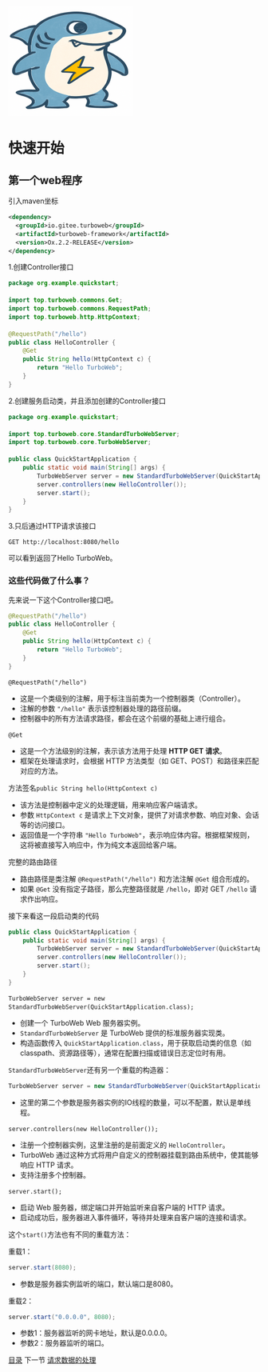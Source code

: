 <img src="../image/logo.png"/> 

# 快速开始

## 第一个web程序

引入maven坐标

```xml
<dependency>
  <groupId>io.gitee.turboweb</groupId>
  <artifactId>turboweb-framework</artifactId>
  <version>Ox.2.2-RELEASE</version>
</dependency>
```

1.创建Controller接口

```java
package org.example.quickstart;

import top.turboweb.commons.Get;
import top.turboweb.commons.RequestPath;
import top.turboweb.http.HttpContext;

@RequestPath("/hello")
public class HelloController {
	@Get
	public String hello(HttpContext c) {
		return "Hello TurboWeb";
	}
}
```

2.创建服务启动类，并且添加创建的Controller接口

```java
package org.example.quickstart;

import top.turboweb.core.StandardTurboWebServer;
import top.turboweb.core.TurboWebServer;

public class QuickStartApplication {
	public static void main(String[] args) {
		TurboWebServer server = new StandardTurboWebServer(QuickStartApplication.class);
		server.controllers(new HelloController());
		server.start();
	}
}
```

3.只后通过HTTP请求该接口

```http
GET http://localhost:8080/hello
```

可以看到返回了Hello TurboWeb。

### 这些代码做了什么事？

先来说一下这个Controller接口吧。

```java
@RequestPath("/hello")
public class HelloController {
	@Get
	public String hello(HttpContext c) {
		return "Hello TurboWeb";
	}
}
```

``@RequestPath("/hello")`` 

- 这是一个类级别的注解，用于标注当前类为一个控制器类（Controller）。
- 注解的参数 `"/hello"` 表示该控制器处理的路径前缀。
- 控制器中的所有方法请求路径，都会在这个前缀的基础上进行组合。

``@Get``

- 这是一个方法级别的注解，表示该方法用于处理 **HTTP GET 请求**。
- 框架在处理请求时，会根据 HTTP 方法类型（如 GET、POST）和路径来匹配对应的方法。

方法签名``public String hello(HttpContext c)``

- 该方法是控制器中定义的处理逻辑，用来响应客户端请求。
- 参数 `HttpContext c` 是请求上下文对象，提供了对请求参数、响应对象、会话等的访问接口。
- 返回值是一个字符串 `"Hello TurboWeb"`，表示响应体内容。根据框架规则，这将被直接写入响应中，作为纯文本返回给客户端。

完整的路由路径

- 路由路径是类注解 `@RequestPath("/hello")` 和方法注解 `@Get` 组合形成的。
- 如果 `@Get` 没有指定子路径，那么完整路径就是 `/hello`，即对 GET `/hello` 请求作出响应。

接下来看这一段启动类的代码

```java
public class QuickStartApplication {
	public static void main(String[] args) {
		TurboWebServer server = new StandardTurboWebServer(QuickStartApplication.class);
		server.controllers(new HelloController());
		server.start();
	}
}
```

``TurboWebServer server = new StandardTurboWebServer(QuickStartApplication.class);``

- 创建一个 TurboWeb Web 服务器实例。
- `StandardTurboWebServer` 是 TurboWeb 提供的标准服务器实现类。
- 构造函数传入 `QuickStartApplication.class`，用于获取启动类的信息（如 classpath、资源路径等），通常在配置扫描或错误日志定位时有用。

``StandardTurboWebServer``还有另一个重载的构造器：

```java
TurboWebServer server = new StandardTurboWebServer(QuickStartApplication.class, 1);
```

- 这里的第二个参数是服务器实例的IO线程的数量，可以不配置，默认是单线程。

``server.controllers(new HelloController());``

- 注册一个控制器实例，这里注册的是前面定义的 `HelloController`。
- TurboWeb 通过这种方式将用户自定义的控制器挂载到路由系统中，使其能够响应 HTTP 请求。
- 支持注册多个控制器。

``server.start();``

- 启动 Web 服务器，绑定端口并开始监听来自客户端的 HTTP 请求。
- 启动成功后，服务器进入事件循环，等待并处理来自客户端的连接和请求。

这个``start()``方法也有不同的重载方法：

重载1：

```java
server.start(8080);
```

- 参数是服务器实例监听的端口，默认端口是8080。

重载2：

```java
server.start("0.0.0.0", 8080);
```

- 参数1：服务器监听的网卡地址，默认是0.0.0.0。
- 参数2：服务器监听的端口。



[目录](./guide.md) 下一节 [请求数据的处理](./request.md)

